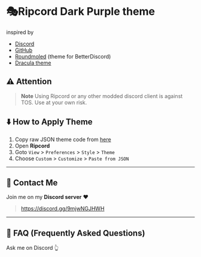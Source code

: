 # 🎭Ripcord Dark Purple theme
inspired by
- [Discord](https://discord.com/app)
- [GitHub](https://github.com/)
- [Roundmoled](https://betterdiscord.app/theme/Roundmoled) (theme for BetterDiscord) 
- [Dracula theme](https://draculatheme.com/ripcord)

## ⚠️ Attention
> **Note**
> Using Ripcord or any other modded discord client is against TOS. Use at your own risk.


## ⬇️ How to Apply Theme
1. Copy raw JSON theme code from [here](https://github.com/cool-dev-code/ripcord-discord-dark/blob/main/theme.JSON)
2. Open **Ripcord**
3. Goto `View` > `Preferences` > `Style` > `Theme`
4. Choose `Custom` > `Customize` > `Paste from JSON`

---
## 💬 Contact Me
Join me on my **Discord server** ❤️
> https://discord.gg/9mjwNGJHWH
---
## 🤔 FAQ (Frequently Asked Questions)
Ask me on Discord 👆
